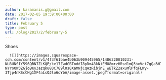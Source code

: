 ```yaml
---
author: karamanis.g@gmail.com
date: 2017-02-05 19:59:00+00:00
draft: false
title: February 5
type: post
url: /blog/2017/2/february-5
---
```


Shoes


  
      ![](https://images.squarespace-cdn.com/content/v1/4f3f61bae4b063b909445965/1486320010231-NU8UNSIY596QRN7ZLKQP/ke17ZwdGBToddI8pDm48kNiEM88mrzHRsd1mQ3bxVct7gQa3H78H3Y0txjaiv_0fDoOvxcdMmMKkDsyUqMSsMWxHk725yiiHCCLfrh8O1z4YTzHvnKhyp6Da-NYroOW3ZGjoBKy3azqku80C789l0s0XaMNjCqAzRibjnE_wBlkZ2axuMlPfqFLWy-3Tjp4nKScCHg1XF4aLsQJlo6oYbA/image-asset.jpeg?format=original)

